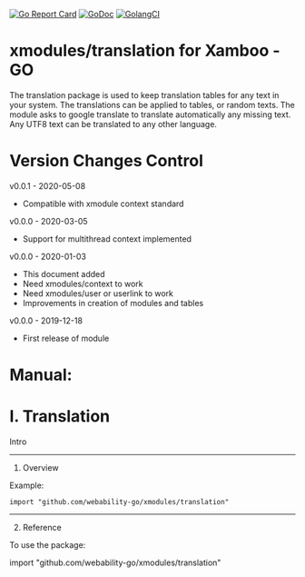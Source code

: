[ ![Go Report Card](https://goreportcard.com/badge/github.com/webability-go/xmodules/translation)](https://goreportcard.com/report/github.com/webability-go/xmodules/translation)
[ ![GoDoc](https://godoc.org/github.com/webability-go/xmodules/translation?status.png)](https://godoc.org/github.com/webability-go/xmodules/translation)
[ ![GolangCI](https://golangci.com/badges/github.com/webability-go/xmodules/translation.svg)](https://golangci.com)

xmodules/translation for Xamboo - GO
================================

The translation package is used to keep translation tables for any text in your system.
The translations can be applied to tables, or random texts.
The module asks to google translate to translate automatically any missing text.
Any UTF8 text can be translated to any other language.


Version Changes Control
=======================

v0.0.1 - 2020-05-08
- Compatible with xmodule context standard

v0.0.0 - 2020-03-05
- Support for multithread context implemented

v0.0.0 - 2020-01-03
- This document added
- Need xmodules/context to work
- Need xmodules/user or userlink to work
- Improvements in creation of modules and tables

v0.0.0 - 2019-12-18
- First release of module



Manual:
=======================

I. Translation
=======================

Intro

-----------------------
1. Overview

Example:

```
import "github.com/webability-go/xmodules/translation"

```


-----------------------
2. Reference

To use the package:

import "github.com/webability-go/xmodules/translation"
